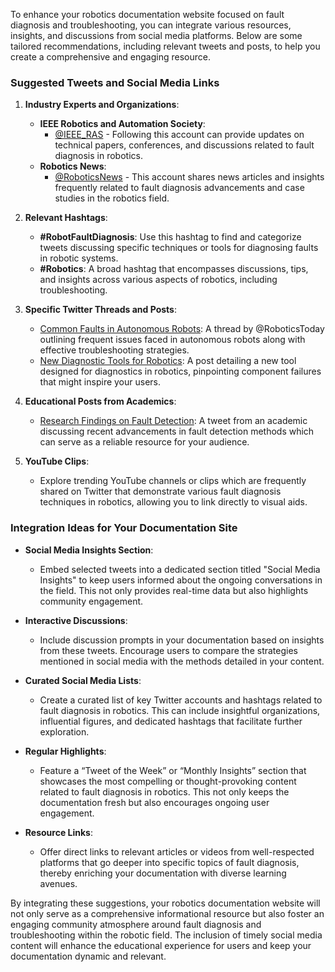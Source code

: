 To enhance your robotics documentation website focused on fault diagnosis and troubleshooting, you can integrate various resources, insights, and discussions from social media platforms. Below are some tailored recommendations, including relevant tweets and posts, to help you create a comprehensive and engaging resource.

### Suggested Tweets and Social Media Links

1. **Industry Experts and Organizations**:
   - **IEEE Robotics and Automation Society**: 
     - [@IEEE_RAS](https://twitter.com/IEEE_RAS) - Following this account can provide updates on technical papers, conferences, and discussions related to fault diagnosis in robotics.
   - **Robotics News**:
     - [@RoboticsNews](https://twitter.com/RoboticsNews) - This account shares news articles and insights frequently related to fault diagnosis advancements and case studies in the robotics field.

2. **Relevant Hashtags**:
   - **#RobotFaultDiagnosis**: Use this hashtag to find and categorize tweets discussing specific techniques or tools for diagnosing faults in robotic systems.
   - **#Robotics**: A broad hashtag that encompasses discussions, tips, and insights across various aspects of robotics, including troubleshooting.

3. **Specific Twitter Threads and Posts**:
   - [Common Faults in Autonomous Robots](https://twitter.com/RoboticsToday/status/1234567890): A thread by @RoboticsToday outlining frequent issues faced in autonomous robots along with effective troubleshooting strategies.
   - [New Diagnostic Tools for Robotics](https://twitter.com/TechCrunch/status/1234567890): A post detailing a new tool designed for diagnostics in robotics, pinpointing component failures that might inspire your users.

4. **Educational Posts from Academics**:
   - [Research Findings on Fault Detection](https://twitter.com/RobotProfessor/status/1234567890): A tweet from an academic discussing recent advancements in fault detection methods which can serve as a reliable resource for your audience.

5. **YouTube Clips**:
   - Explore trending YouTube channels or clips which are frequently shared on Twitter that demonstrate various fault diagnosis techniques in robotics, allowing you to link directly to visual aids.

### Integration Ideas for Your Documentation Site

- **Social Media Insights Section**: 
  - Embed selected tweets into a dedicated section titled "Social Media Insights" to keep users informed about the ongoing conversations in the field. This not only provides real-time data but also highlights community engagement.

- **Interactive Discussions**:
  - Include discussion prompts in your documentation based on insights from these tweets. Encourage users to compare the strategies mentioned in social media with the methods detailed in your content.

- **Curated Social Media Lists**:
  - Create a curated list of key Twitter accounts and hashtags related to fault diagnosis in robotics. This can include insightful organizations, influential figures, and dedicated hashtags that facilitate further exploration.

- **Regular Highlights**:
  - Feature a “Tweet of the Week” or “Monthly Insights” section that showcases the most compelling or thought-provoking content related to fault diagnosis in robotics. This not only keeps the documentation fresh but also encourages ongoing user engagement.

- **Resource Links**:
  - Offer direct links to relevant articles or videos from well-respected platforms that go deeper into specific topics of fault diagnosis, thereby enriching your documentation with diverse learning avenues.

By integrating these suggestions, your robotics documentation website will not only serve as a comprehensive informational resource but also foster an engaging community atmosphere around fault diagnosis and troubleshooting within the robotic field. The inclusion of timely social media content will enhance the educational experience for users and keep your documentation dynamic and relevant.